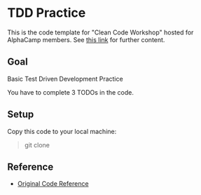# TDD Practice

This is the code template for "Clean Code Workshop" hosted for AlphaCamp members. See [this link](http://clean-up-your-spaghetti.heron.me/) for further content.

## Goal

Basic Test Driven Development Practice

You have to complete 3 TODOs in the code.

## Setup

Copy this code to your local machine:

> git clone

## Reference

- [Original Code Reference](http://www.sitepoint.com/getting-started-qunit/)
